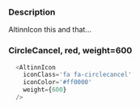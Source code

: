 ### Description

AltinnIcon this and that...

### CircleCancel, red, weight=600

```js
  <AltinnIcon
    iconClass='fa fa-circlecancel'
    iconColor='#ff0000'
    weight={600}
  />
```
